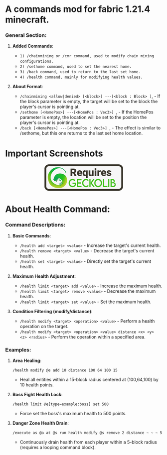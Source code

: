 # A commands mod for fabric 1.21.4 minecraft.

### General Section:
1. **Added Commands**:
   - `1) /chainmining or /cmr command, used to modify chain mining configurations.`
   - `2) /sethome command, used to set the nearest home.`
   - `3) /back command, used to return to the last set home.`
   - `4) /health command, mainly for modifying health values.`

2. **About Format**:
   - `/chainmining <allow|denied> [<block>]
        ---[<block : Block> ]`, - If the block parameter is empty, the target will be set to the block the player's cursor is pointing at.
   - `/sethome [<HomePos>]
        ---[<HomePos : Vec3>] `, - If the HomePos parameter is empty, the location will be set to the position the player's cursor is pointing at.
   - `/back [<HomePos>]
    ---[<HomePos : Vec3>] `, - The effect is similar to /sethome, but this one returns to the last set home location.

# Important Screenshots

<div align="center">
   
  <img src="Require.png" width="50%" alt="GeckoLib4">
  
</div>

# About Health Command:
### Command Descriptions:
1. **Basic Commands**:
   - `/health add <target> <value>` - Increase the target's current health.
   - `/health remove <target> <value>` - Decrease the target's current health.
   - `/health set <target> <value>` - Directly set the target's current health.

2. **Maximum Health Adjustment**:
   - `/health limit <target> add <value>` - Increase the maximum health.
   - `/health limit <target> remove <value>` - Decrease the maximum health.
   - `/health limit <target> set <value>` - Set the maximum health.

3. **Condition Filtering (modify/distance)**:
   - `/health modify <target> <operation> <value>` - Perform a health operation on the target.
   - `/health modify <target> <operation> <value> distance <x> <y> <z> <radius>` - Perform the operation within a specified area.

### Examples:
1. **Area Healing**:
   ```
   /health modify @e add 10 distance 100 64 100 15
   ```
   - Heal all entities within a 15-block radius centered at (100,64,100) by 10 health points.

2. **Boss Fight Health Lock**:
   ```
   /health limit @e[type=example:boss] set 500
   ```
   - Force set the boss's maximum health to 500 points.

3. **Danger Zone Health Drain**:
   ```
   /execute as @a at @s run health modify @s remove 2 distance ~ ~ ~ 5
   ```
   - Continuously drain health from each player within a 5-block radius (requires a looping command block).
